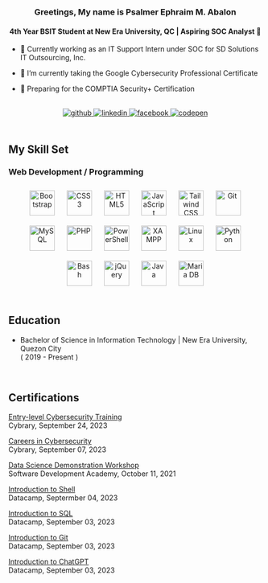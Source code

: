 ### <div align="center">Greetings, My name is Psalmer Ephraim M. Abalon</div>  
  

#### <div align="center">4th Year BSIT Student at New Era University, QC | Aspiring SOC Analyst 🔎</div>  
  

- 🏢 Currently working as an IT Support Intern under SOC for SD Solutions IT Outsourcing, Inc.  
  

-  📕 I’m currently taking the Google Cybersecurity Professional Certificate  
  

- 📆 Preparing for the COMPTIA Security+ Certification  
  

<br/>  

<div align="center">
<a href="https://github.com/pslmr" target="_blank">
<img src=https://img.shields.io/badge/github-%2324292e.svg?&style=for-the-badge&logo=github&logoColor=white alt=github style="margin-bottom: 5px;" />
</a>
<a href="https://linkedin.com/in/abalonpsalmer" target="_blank">
<img src=https://img.shields.io/badge/linkedin-%231E77B5.svg?&style=for-the-badge&logo=linkedin&logoColor=white alt=linkedin style="margin-bottom: 5px;" />
</a>
<a href="https://www.facebook.com/psalmer.abalon" target="_blank">
<img src=https://img.shields.io/badge/facebook-%232E87FB.svg?&style=for-the-badge&logo=facebook&logoColor=white alt=facebook style="margin-bottom: 5px;" />
</a>
<a href="https://codepen.com/pslmr" target="_blank">
<img src=https://img.shields.io/badge/codepen-%23131417.svg?&style=for-the-badge&logo=codepen&logoColor=white alt=codepen style="margin-bottom: 5px;" />
</a>  
</div>  
  

<br/>  


## My Skill Set  


### Web Development / Programming  
<div align="center">  
<a href="https://getbootstrap.com/docs/3.4/javascript/" target="_blank"><img style="margin: 10px" src="https://profilinator.rishav.dev/skills-assets/bootstrap-plain.svg" alt="Bootstrap" height="50" /></a>  
<a href="https://www.w3schools.com/css/" target="_blank"><img style="margin: 10px" src="https://profilinator.rishav.dev/skills-assets/css3-original-wordmark.svg" alt="CSS3" height="50" /></a>  
<a href="https://en.wikipedia.org/wiki/HTML5" target="_blank"><img style="margin: 10px" src="https://profilinator.rishav.dev/skills-assets/html5-original-wordmark.svg" alt="HTML5" height="50" /></a>  
<a href="https://www.javascript.com/" target="_blank"><img style="margin: 10px" src="https://profilinator.rishav.dev/skills-assets/javascript-original.svg" alt="JavaScript" height="50" /></a>  
<a href="https://www.tailwindcss.com/" target="_blank"><img style="margin: 10px" src="https://profilinator.rishav.dev/skills-assets/tailwindcss.svg" alt="Tailwind CSS" height="50" /></a>  
<a href="https://github.com/" target="_blank"><img style="margin: 10px" src="https://profilinator.rishav.dev/skills-assets/git-scm-icon.svg" alt="Git" height="50" /></a>  
<a href="https://www.mysql.com/" target="_blank"><img style="margin: 10px" src="https://profilinator.rishav.dev/skills-assets/mysql-original-wordmark.svg" alt="MySQL" height="50" /></a>  
<a href="https://www.php.net/" target="_blank"><img style="margin: 10px" src="https://profilinator.rishav.dev/skills-assets/php-original.svg" alt="PHP" height="50" /></a>  
<a href="https://docs.microsoft.com/en-us/powershell/" target="_blank"><img style="margin: 10px" src="https://profilinator.rishav.dev/skills-assets/powershell.png" alt="PowerShell" height="50" /></a>  
<a href="https://www.apachefriends.org/" target="_blank"><img style="margin: 10px" src="https://profilinator.rishav.dev/skills-assets/xampp.png" alt="XAMPP" height="50" /></a>  
<a href="https://www.linux.org/" target="_blank"><img style="margin: 10px" src="https://profilinator.rishav.dev/skills-assets/linux-original.svg" alt="Linux" height="50" /></a>  
<a href="https://www.python.org/" target="_blank"><img style="margin: 10px" src="https://profilinator.rishav.dev/skills-assets/python-original.svg" alt="Python" height="50" /></a>  
<a href="https://www.gnu.org/software/bash/" target="_blank"><img style="margin: 10px" src="https://profilinator.rishav.dev/skills-assets/gnu_bash-icon.svg" alt="Bash" height="50" /></a>  
<a href="https://jquery.com/" target="_blank"><img style="margin: 10px" src="https://profilinator.rishav.dev/skills-assets/jquery.png" alt="jQuery" height="50" /></a>  
<a href="https://www.java.com/" target="_blank"><img style="margin: 10px" src="https://profilinator.rishav.dev/skills-assets/java-original-wordmark.svg" alt="Java" height="50" /></a>  
<a href="https://mariadb.org/" target="_blank"><img style="margin: 10px" src="https://profilinator.rishav.dev/skills-assets/mariadb.png" alt="Maria DB" height="50" /></a>  
</div>  

<br/>  


## Education  
- Bachelor of Science in Information Technology | New Era University, Quezon City  
( 2019 - Present )
  
  

<div align="center"></div>  
  

<br/>  


## Certifications  
[Entry-level Cybersecurity Training](https://drive.google.com/file/d/1f8VJVzKTEutEdywjZPwYSA1U2Qx0EJO1/view?usp=sharing)  
Cybrary, September 24, 2023  
  

[Careers in Cybersecurity](https://drive.google.com/file/d/1gM59yD65yR-sIrMBY3edhcW_CtzARUyl/view?usp=sharing)  
Cybrary, September 07, 2023  
  

[Data Science Demonstration Workshop](https://drive.google.com/file/d/1BIdeKuDzU9djURG_4Me7Kq8Iu2JhlCO3/view?usp=sharing)  
Software Development Academy, October 11, 2021  
  

[Introduction to Shell](https://drive.google.com/file/d/1WjbI7LFlr3OFU4_WmTCCHPdUeQqCf5rO/view?usp=sharing)  
Datacamp, Septermber 04, 2023  
  

[Introduction to SQL](https://drive.google.com/file/d/1ZCKZwJxgsJtiYAK3YVh3BMeB5vrWWZ6g/view?usp=sharing)  
Datacamp, September 03, 2023  
  

[Introduction to Git](https://drive.google.com/file/d/1KDu03GFewADQbzCL1DXYbteGDUOd569M/view?usp=sharing)  
Datacamp, September 03, 2023  
  

[Introduction to ChatGPT](https://drive.google.com/file/d/1SFjn61xlsOPgCiTV2vWzamPlBgX0VuBt/view?usp=sharing)  
Datacamp, September 03, 2023  

<br />

